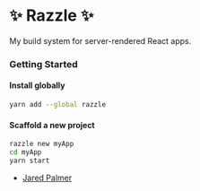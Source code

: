 # ✨ Razzle ✨

My build system for server-rendered React apps.

### Getting Started
#### Install globally

```bash
yarn add --global razzle
```

#### Scaffold a new project

```bash
razzle new myApp
cd myApp
yarn start
```

- [Jared Palmer](https://twitter.com/jaredpalmer)